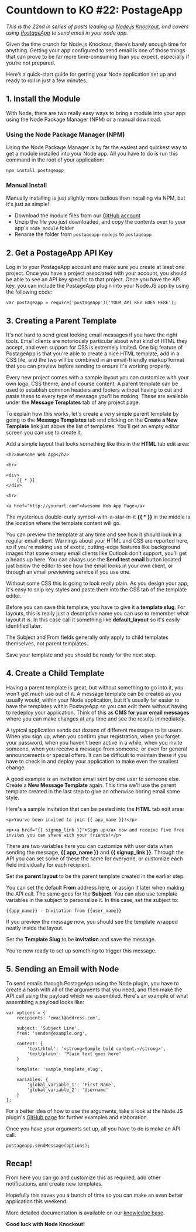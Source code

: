 # Countdown to KO #22: PostageApp

*This is the 22nd in series of posts leading up [Node.js Knockout][1],
and covers using [PostageApp][] to send email in your node app.*

[1]: http://nodeknockout.com
[PostageApp]: http://postageapp.com/

Given the time crunch for Node.js Knockout, there’s barely enough time
for anything. Getting your app configured to send email is one of those
things that can prove to be far more time-consuming than you expect,
especially if you’re not prepared.

Here’s a quick-start guide for getting your Node application set up and
ready to roll in just a few minutes.

## 1. Install the Module ##

With Node, there are two really easy ways to bring a module into your
app: using the Node Package Manager (NPM) or a manual download.

### Using the Node Package Manager (NPM) ###

Using the Node Package Manager is by far the easiest and quickest way to
get a module installed into your Node app. All you have to do is run
this command in the root of your application:

    npm install postageapp

### Manual Install ###

Manually installing is just slightly more tedious than installing via
NPM, but it's just as simple!

* Download the module files from our [GitHub
  account](https://github.com/postageapp/postageapp-nodejs/tarball/master)
* Unzip the file you just downloaded, and copy the contents over to your
  app's `node_module` folder
* Rename the folder from `postageapp-nodejs` to `postageapp`

## 2. Get a PostageApp API Key ##

Log in to your PostageApp account and make sure you create at least one
project. Once you have a project associated with your account, you
should be able to see an API key specific to that project. Once you have
the API key, you can include the PostageApp plugin into your Node.JS app
by using the following code:

    var postageapp = require('postageapp')('YOUR API KEY GOES HERE');

## 3. Creating a Parent Template ##

It's not hard to send great looking email messages if you have the right
tools. Email clients are notoriously particular about what kind of HTML
they accept, and even support for CSS is extremely limited. One big
feature of PostageApp is that you're able to create a nice HTML
template, add in a CSS file, and the two will be combined in an
email-friendly markup format that you can preview before sending to
ensure it's working properly.

Every new project comes with a sample layout you can customize with your
own logo, CSS theme, and of course content. A parent template can be
used to establish common headers and footers without having to cut and
paste these to every type of message you'll be making. These are
available under the **Message Templates** tab of any project page.

To explain how this works, let's create a very simple parent template by
going to the **Message Templates** tab and clicking on the **Create a
New Template** link just above the list of templates. You'll get an
empty editor screen you can use to create it.

Add a simple layout that looks something like this in the **HTML** tab
edit area:

    <h2>Awesome Web App</h2>

    <hr>

    <div>
        {{ * }}
    </div>

    <hr>

    <a href="http://yoururl.com">Awesome Web App Page</a>

The mysterious double-curly symbol-with-a-star-in-it **{{ * }}** in the
middle is the location where the template content will go.

You can preview the template at any time and see how it should look in a
regular email client. Warnings about your HTML and CSS are reported
here, so if you're making use of exotic, cutting-edge features like
background images that some ornery email clients like Outlook don't
support, you'll get a heads up here. You can always use the **Send test
email** button located just below the editor to see how the email looks
in your own client, or through an email previewing service if you use
one.

Without some CSS this is going to look really plain. As you design your
app, it's easy to snip key styles and paste them into the CSS tab of the
template editor.

Before you can save this template, you have to give it a **template
slug**. For layouts, this is really just a descriptive name you can use
to remember what layout it is. In this case call it something like
**default_layout** so it's easily identified later.

The Subject and From fields generally only apply to child templates
themselves, not parent templates.

Save your template and you should be ready for the next step.

## 4. Create a Child Template ##

Having a parent template is great, but without something to go into it,
you won't get much use out of it. A message template can be created as
you usually would, within your Node application, but it's usually far
easier to have the templates within PostageApp so you can edit them
without having to redeploy your application. Think of this as **CMS for
your email messages** where you can make changes at any time and see the
results immediately.

A typical application sends out dozens of different messages to its
users. When you sign up, when you confirm your registration, when you
forget your password, when you haven't been active in a while, when you
invite someone, when you receive a message from someone, or even for
general announcements or special offers. It can be difficult to maintain
these if you have to check in and deploy your application to make even
the smallest change.

A good example is an invitation email sent by one user to someone else.
Create a **New Message Template** again. This time we'll use the parent
template created in the last step to give an otherwise boring email some
style.

Here's a sample invitation that can be pasted into the **HTML** tab edit
area:

    <p>You've been invited to join {{ app_name }}!</p>

    <p><a href="{{ signup_link }}">Sign up</a> now and receive five free invites you can share with your friends!</p>

There are two variables here you can customize with user data when
sending the message, **{{ app_name }}** and **{{ signup_link }}**.
Through the API you can set some of these the same for everyone, or
customize each field individually for each recipient.

Set the **parent layout** to be the parent template created in the
earlier step.

You can set the default **From** address here, or assign it later when
making the API call. The same goes for the **Subject**. You can also use
template variables in the subject to personalize it. In this case, set
the subject to:

    {{app_name}} - Invitation from {{user_name}}

If you preview the message now, you should see the template wrapped
neatly inside the layout.

Set the **Template Slug** to be **invitation** and save the message.

You're now ready to set up something to trigger this message.

## 5. Sending an Email with Node ##

To send emails through PostageApp using the Node plugin, you have to
create a hash with all of the arguments that you need, and then make the
API call using the payload which we assembled. Here's an example of what
assembling a payload looks like:

    var options = {
        recipients: 'email@address.com',

        subject: 'Subject Line',
        from: 'sender@example.org',

        content: {
            'text/html': '<strong>Sample bold content.</strong>',
            'text/plain': 'Plain text goes here'
        }

        template: 'sample_template_slug',

        variables: {
            'global_variable_1': 'First Name',
            'global_variable_2': 'Username'
        }
    };

For a better idea of how to use the arguments, take a look at the
Node.JS plugin's [GitHub
page](https://github.com/postageapp/postageapp-nodejs) for further
examples and elaboration.

Once you have your arguments set up, all you have to do is make an API
call.

    postageapp.sendMessage(options);

## Recap! ##

From here you can go and customize this as required, add other
notifications, and create new templates.

Hopefully this saves you a bunch of time so you can make an even better
application this weekend.

More detailed documentation is available on our [knowledge
base](http://help.postageapp.com/kb).

**Good luck with Node Knockout!**
